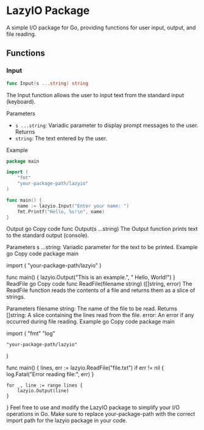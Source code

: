 # LazyIO Package

A simple I/O package for Go, providing functions for user input, output, and file reading.

## Functions
### Input

```go
func Input(s ...string) string
```

The Input function allows the user to input text from the standard input (keyboard).

Parameters
- `s ...string`: Variadic parameter to display prompt messages to the user.
Returns
- `string`: The text entered by the user.

Example

```go
package main

import (
	"fmt"
	"your-package-path/lazyio"
)

func main() {
	name := lazyio.Input("Enter your name: ")
	fmt.Printf("Hello, %s!\n", name)
}
```

Output
go
Copy code
func Output(s ...string)
The Output function prints text to the standard output (console).

Parameters
s ...string: Variadic parameter for the text to be printed.
Example
go
Copy code
package main

import (
	"your-package-path/lazyio"
)

func main() {
	lazyio.Output("This is an example.", " Hello, World!")
}
ReadFile
go
Copy code
func ReadFile(filename string) ([]string, error)
The ReadFile function reads the contents of a file and returns them as a slice of strings.

Parameters
filename string: The name of the file to be read.
Returns
[]string: A slice containing the lines read from the file.
error: An error if any occurred during file reading.
Example
go
Copy code
package main

import (
	"fmt"
	"log"

	"your-package-path/lazyio"
)

func main() {
	lines, err := lazyio.ReadFile("file.txt")
	if err != nil {
		log.Fatal("Error reading file:", err)
	}

	for _, line := range lines {
		lazyio.Output(line)
	}
}
Feel free to use and modify the LazyIO package to simplify your I/O operations in Go. Make sure to replace your-package-path with the correct import path for the lazyio package in your code.